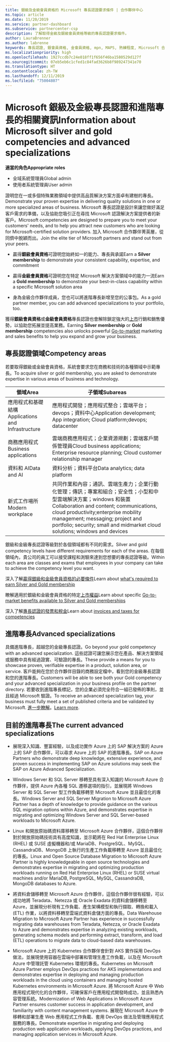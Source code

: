 ```yaml
---
title: 銀級及金級會員資格的 Microsoft 專長認證要求條件 | 合作夥伴中心
ms.topic: article
ms.date: 11/20/2019
ms.service: partner-dashboard
ms.subservice: partnercenter-csp
description: 了解取得金級及銀級會員資格等級的專長認證要求條件。
author: LauraBrenner
ms.author: labrenne
keywords: 專長認證, 銀會員資格, 金會員資格, mpn, MAPS, 熟練程度, Microsoft 合作夥伴網路, 網路會員資格, 進階專長
ms.localizationpriority: high
ms.openlocfilehash: 1927ccdb7c24e018ff1f656f46ba1580529d127f
ms.sourcegitcommit: 07eb5eb6c1cfed1c84fad3626b8f989247341e70
ms.translationtype: HT
ms.contentlocale: zh-TW
ms.lasthandoff: 12/11/2019
ms.locfileid: "75004807"
---
```

# <a name="information-about-microsoft-silver-and-gold-competencies-and-advanced-specializations"></a><span data-ttu-id="5e67d-104">Microsoft 銀級及金級專長認證和進階專長的相關資訊</span><span class="sxs-lookup"><span data-stu-id="5e67d-104">Information about Microsoft silver and gold competencies and advanced specializations</span></span>

<span data-ttu-id="5e67d-105">**適當的角色**</span><span class="sxs-lookup"><span data-stu-id="5e67d-105">**Appropriate roles**</span></span>
-   <span data-ttu-id="5e67d-106">全域系統管理員</span><span class="sxs-lookup"><span data-stu-id="5e67d-106">Global admin</span></span>
-   <span data-ttu-id="5e67d-107">使用者系統管理員</span><span class="sxs-lookup"><span data-stu-id="5e67d-107">User admin</span></span>

<span data-ttu-id="5e67d-108">證明您在一或多個特殊業務領域中提供高品質解決方案方面卓有建樹的專長。</span><span class="sxs-lookup"><span data-stu-id="5e67d-108">Demonstrate your proven expertise in delivering quality solutions in one or more specialized areas of business.</span></span> <span data-ttu-id="5e67d-109">Microsoft 專長認證是設計來讓您做好滿足客戶需求的準備，以及協助您吸引正在尋找 Microsoft 認證解決方案提供者的新客戶。</span><span class="sxs-lookup"><span data-stu-id="5e67d-109">Microsoft competencies are designed to prepare you to meet your customers' needs, and to help you attract new customers who are looking for Microsoft-certified solution providers.</span></span> <span data-ttu-id="5e67d-110">加入 Microsoft 合作夥伴菁英層，從同儕中脫穎而出。</span><span class="sxs-lookup"><span data-stu-id="5e67d-110">Join the elite tier of Microsoft partners and stand out from your peers.</span></span>

- <span data-ttu-id="5e67d-111">贏得**銀級會員資格**可證明您始終如一的能力、專長與承諾</span><span class="sxs-lookup"><span data-stu-id="5e67d-111">Earn a **Silver membership** to demonstrate your consistent capability, expertise, and commitment</span></span>

- <span data-ttu-id="5e67d-112">贏得**金級會員資格**可證明您在特定 Microsoft 解決方案領域中的能力一流</span><span class="sxs-lookup"><span data-stu-id="5e67d-112">Earn a **Gold membership** to demonstrate your best-in-class capability within a specific Microsoft solution area</span></span>

- <span data-ttu-id="5e67d-113">身為金級合作夥伴成員，您也可以將進階專長新增至您的公事包。</span><span class="sxs-lookup"><span data-stu-id="5e67d-113">As a gold partner member, you can add advanced specializations to your portfolio, too.</span></span>

<span data-ttu-id="5e67d-114">獲得**銀級會員資格**或**金級會員資格**專長認證也會解除鎖定強大的[上市](mpn-learn-about-go-to-market-benefits.md)行銷和銷售優勢，以協助您拓展並提高業務。</span><span class="sxs-lookup"><span data-stu-id="5e67d-114">Earning **Silver membership** or **Gold membership** competencies also unlocks powerful [Go-to-market](mpn-learn-about-go-to-market-benefits.md) marketing and sales benefits to help you expand and grow your business.</span></span>

## <a name="competency-areas"></a><span data-ttu-id="5e67d-115">專長認證領域</span><span class="sxs-lookup"><span data-stu-id="5e67d-115">Competency areas</span></span>

<span data-ttu-id="5e67d-116">若要取得銀級或金級會員資格，系統會要求您在商務和技術的各種領域中示範專長。</span><span class="sxs-lookup"><span data-stu-id="5e67d-116">To acquire silver or gold membership, you are asked to demonstrate expertise in various areas of business and technology.</span></span>

|<span data-ttu-id="5e67d-117">**領域**</span><span class="sxs-lookup"><span data-stu-id="5e67d-117">**Area**</span></span>            |<span data-ttu-id="5e67d-118">**子領域**</span><span class="sxs-lookup"><span data-stu-id="5e67d-118">**Subareas**</span></span>                    |
|--------------------|--------------------------------|
|<span data-ttu-id="5e67d-119">應用程式和基礎結構</span><span class="sxs-lookup"><span data-stu-id="5e67d-119">Applications and Infrastructure</span></span>|<span data-ttu-id="5e67d-120">應用程式開發；應用程式整合；雲端平台；devops；資料中心</span><span class="sxs-lookup"><span data-stu-id="5e67d-120">Application development; App integration; Cloud platform;devops; datacenter</span></span>|
|<span data-ttu-id="5e67d-121">商務應用程式</span><span class="sxs-lookup"><span data-stu-id="5e67d-121">Business applications</span></span> |<span data-ttu-id="5e67d-122">雲端商務應用程式；企業資源規劃；雲端客戶關係管理員</span><span class="sxs-lookup"><span data-stu-id="5e67d-122">Cloud business applications; Enterprise resource planning; Cloud customer relationship manager</span></span>|
|<span data-ttu-id="5e67d-123">資料和 AI</span><span class="sxs-lookup"><span data-stu-id="5e67d-123">Data and AI</span></span>|<span data-ttu-id="5e67d-124">資料分析；資料平台</span><span class="sxs-lookup"><span data-stu-id="5e67d-124">Data analytics; data platform</span></span>|
|<span data-ttu-id="5e67d-125">新式工作場所</span><span class="sxs-lookup"><span data-stu-id="5e67d-125">Modern workplace</span></span>| <span data-ttu-id="5e67d-126">共同作業和內容；通訊、雲端生產力；企業行動化管理；傳訊；專案和組合；安全性；小型和中型雲端解決方案；windows 和裝置</span><span class="sxs-lookup"><span data-stu-id="5e67d-126">Collaboration and content; communications, cloud productivity;enterprise mobility management; messaging; project and portfolio; security; small and midmarket cloud solutions; windows and devices</span></span>|

<span data-ttu-id="5e67d-127">銀級和金級專長認證等級對於各個領域都有不同的需求。</span><span class="sxs-lookup"><span data-stu-id="5e67d-127">Silver and gold competency levels have different requirements for each of the areas.</span></span> <span data-ttu-id="5e67d-128">在每個領域內，貴公司的員工可以接受課程和測驗來達到您想要的專長認證等級。</span><span class="sxs-lookup"><span data-stu-id="5e67d-128">Within each area are classes and exams that employees in your company can take to achieve the competency level you want.</span></span>


<span data-ttu-id="5e67d-129">深入了解[贏得銀級和金級會員資格的必要條件](https://partner.microsoft.com/membership/competencies)</span><span class="sxs-lookup"><span data-stu-id="5e67d-129">Learn about [what's required to earn Silver and Gold membership](https://partner.microsoft.com/membership/competencies)</span></span>

<span data-ttu-id="5e67d-130">瞭解適用於銀級和金級會員資格的特定[上市權益](mpn-learn-about-go-to-market-benefits.md)</span><span class="sxs-lookup"><span data-stu-id="5e67d-130">Learn about specific [Go-to-market benefits available to Silver and Gold memberships](mpn-learn-about-go-to-market-benefits.md)</span></span> 

<span data-ttu-id="5e67d-131">深入了解[專長認證的發票和稅金](mpn-view-print-maps-invoice.md)</span><span class="sxs-lookup"><span data-stu-id="5e67d-131">Learn about [invoices and taxes for competencies](mpn-view-print-maps-invoice.md)</span></span>

## <a name="advanced-specializations"></a><span data-ttu-id="5e67d-132">進階專長</span><span class="sxs-lookup"><span data-stu-id="5e67d-132">Advanced specializations</span></span>

<span data-ttu-id="5e67d-133">具備進階專長，超越您的金級專長認證。</span><span class="sxs-lookup"><span data-stu-id="5e67d-133">Go beyond your gold competency with an advanced specialization.</span></span> <span data-ttu-id="5e67d-134">這些認證可讓您展示您在產品、解決方案領域或服務中具有經過證實、可驗證的專長。</span><span class="sxs-lookup"><span data-stu-id="5e67d-134">These provide a means for you to showcase proven, verifiable expertise in a product, solution area, or service.</span></span> <span data-ttu-id="5e67d-135">客戶能夠在您於合作夥伴目錄的商務設定檔中，看到您的金級專長認證和您的進階專長。</span><span class="sxs-lookup"><span data-stu-id="5e67d-135">Customers will be able to see both your Gold competency and your advanced specialization in your business profile on the partner directory.</span></span> <span data-ttu-id="5e67d-136">若要收到進階專長標記，您的企業必須完全符合一組已發佈的準則，並且經過 Microsoft 驗證。</span><span class="sxs-lookup"><span data-stu-id="5e67d-136">To receive an advanced specialization tag, your business must fully meet a set of published criteria and be validated by Microsoft.</span></span> <span data-ttu-id="5e67d-137">[進一步瞭解](https://partner.microsoft.com/membership/competencies#tab-content-2)。</span><span class="sxs-lookup"><span data-stu-id="5e67d-137">[Learn more](https://partner.microsoft.com/membership/competencies#tab-content-2).</span></span> 

## <a name="the-current-advanced-specializations"></a><span data-ttu-id="5e67d-138">目前的進階專長</span><span class="sxs-lookup"><span data-stu-id="5e67d-138">The current advanced specializations</span></span>

- <span data-ttu-id="5e67d-139">展現深入知識、豐富經驗，以及成功實作 Azure 上的 SAP 解決方案的 Azure 上的 SAP 合作夥伴，可以尋求 Azure 上的 SAP 的進階專長。</span><span class="sxs-lookup"><span data-stu-id="5e67d-139">SAP on Azure Partners who demonstrate deep knowledge, extensive experience, and proven success in implementing SAP on Azure solutions may seek the SAP on Azure Advanced Specialization.</span></span>

- <span data-ttu-id="5e67d-140">Windows Server 和 SQL Server 移轉至具有深入知識的 Microsoft Azure 合作夥伴，提供 Azure 內各種 SQL 遷移選項的指引，並展現將 Windows Server 和 SQL Server 型工作負載移轉至 Microsoft Azure 並且最佳化的專長。</span><span class="sxs-lookup"><span data-stu-id="5e67d-140">Windows Server and SQL Server Migration to Microsoft Azure Partner has a depth of knowledge to provide guidance on the various SQL migration options within Azure, and demonstrates expertise in migrating and optimizing Windows Server and SQL Server-based workloads to Microsoft Azure.</span></span> 

- <span data-ttu-id="5e67d-141">Linux 和開放原始碼資料庫移轉至 Microsoft Azure 合作夥伴，這個合作夥伴對於開放原始碼技術具有高度知識，並示範將在 Red Hat Enterprise Linux (RHEL) 或 SUSE 虛擬機器和/或 MariaDB、PostgreSQL、MySQL、CassandraDB、MongoDB 上執行的生產工作負載移轉至 Azure 並且最佳化的專長。</span><span class="sxs-lookup"><span data-stu-id="5e67d-141">Linux and Open Source Database Migration to Microsoft Azure Partner is highly knowledgeable in open source technologies and demonstrates expertise in migrating and optimizing production workloads running on Red Hat Enterprise Linux (RHEL) or SUSE virtual machines and/or MariaDB, PostgreSQL, MySQL, CassandraDB, MongoDB databases to Azure.</span></span>

- <span data-ttu-id="5e67d-142">將資料倉儲移轉至 Microsoft Azure 合作夥伴，這個合作夥伴很有經驗，可以成功地將 Teradata、Netezza 或 Oracle Exadata 的資料倉儲移轉至 Azure，並展現分析現有工作負載、產生架構模型和執行擷取、轉換和載入 (ETL) 作業，以將資料移轉至雲端式資料倉儲方面的專長。</span><span class="sxs-lookup"><span data-stu-id="5e67d-142">Data Warehouse Migration to Microsoft Azure Partner has experience in successfully migrating data warehouses from Teradata, Netezza, or Oracle Exadata to Azure and demonstrates expertise in analyzing existing workloads, generating schema models and performing extract, transform, and load (ETL) operations to migrate data to cloud-based data warehouses.</span></span>

- <span data-ttu-id="5e67d-143">Microsoft Azure 上的 Kubernetes 合作夥伴會針對 AKS 實作採用 DevOps 做法，並展現使用容器在雲端中部署和管理生產工作負載，以及在 Microsoft Azure 中管理託管 Kubernetes 環境的專長。</span><span class="sxs-lookup"><span data-stu-id="5e67d-143">Kubernetes on Microsoft Azure Partner employs DevOps practices for AKS implementations and demonstrates expertise in deploying and managing production workloads in the cloud using containers and managing hosted Kubernetes environments in Microsoft Azure.</span></span>
<span data-ttu-id="5e67d-144">將 Microsoft Azure 中 Web 應用程式現代化的合作夥伴，可確保客戶在應用程式開發時成功，並且熟悉內容管理系統。</span><span class="sxs-lookup"><span data-stu-id="5e67d-144">Modernization of Web Applications in Microsoft Azure Partner ensures customer success in application development, and familiarity with content management systems.</span></span> <span data-ttu-id="5e67d-145">展現在 Microsoft Azure 中移轉和部署生產 Web 應用程式工作負載、套用 DevOps 做法及管理應用程式服務的專長。</span><span class="sxs-lookup"><span data-stu-id="5e67d-145">Demonstrate expertise in migrating and deploying production web application workloads, applying DevOps practices, and managing application services in Microsoft Azure.</span></span>
